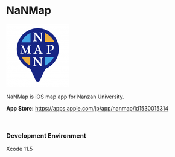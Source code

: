 # NaNMap

![NaNMap icon](https://github.com/takitaki7474/NaNMap/blob/master/Icon.png)

NaNMap is iOS map app for Nanzan University.

**App Store:**  https://apps.apple.com/jp/app/nanmap/id1530015314

<br>

### Development Environment
Xcode 11.5
